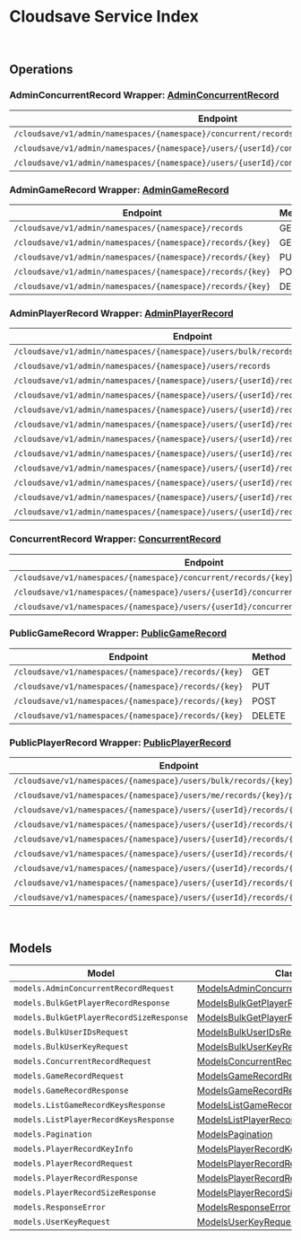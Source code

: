 # Cloudsave Service Index

&nbsp;  

## Operations

### AdminConcurrentRecord Wrapper:  [AdminConcurrentRecord](../src/main/java/net/accelbyte/sdk/api/cloudsave/wrappers/AdminConcurrentRecord.java)
| Endpoint | Method | ID | Class | Example |
|---|---|---|---|---|
| `/cloudsave/v1/admin/namespaces/{namespace}/concurrent/records/{key}` | PUT | AdminPutGameRecordConcurrentHandlerV1 | [AdminPutGameRecordConcurrentHandlerV1](../src/main/java/net/accelbyte/sdk/api/cloudsave/operations/admin_concurrent_record/AdminPutGameRecordConcurrentHandlerV1.java) | [AdminPutGameRecordConcurrentHandlerV1](../samples/cli/src/main/java/net/accelbyte/sdk/cli/api/cloudsave/admin_concurrent_record/AdminPutGameRecordConcurrentHandlerV1.java) |
| `/cloudsave/v1/admin/namespaces/{namespace}/users/{userId}/concurrent/records/{key}` | PUT | AdminPutPlayerRecordConcurrentHandlerV1 | [AdminPutPlayerRecordConcurrentHandlerV1](../src/main/java/net/accelbyte/sdk/api/cloudsave/operations/admin_concurrent_record/AdminPutPlayerRecordConcurrentHandlerV1.java) | [AdminPutPlayerRecordConcurrentHandlerV1](../samples/cli/src/main/java/net/accelbyte/sdk/cli/api/cloudsave/admin_concurrent_record/AdminPutPlayerRecordConcurrentHandlerV1.java) |
| `/cloudsave/v1/admin/namespaces/{namespace}/users/{userId}/concurrent/records/{key}/public` | PUT | AdminPutPlayerPublicRecordConcurrentHandlerV1 | [AdminPutPlayerPublicRecordConcurrentHandlerV1](../src/main/java/net/accelbyte/sdk/api/cloudsave/operations/admin_concurrent_record/AdminPutPlayerPublicRecordConcurrentHandlerV1.java) | [AdminPutPlayerPublicRecordConcurrentHandlerV1](../samples/cli/src/main/java/net/accelbyte/sdk/cli/api/cloudsave/admin_concurrent_record/AdminPutPlayerPublicRecordConcurrentHandlerV1.java) |

### AdminGameRecord Wrapper:  [AdminGameRecord](../src/main/java/net/accelbyte/sdk/api/cloudsave/wrappers/AdminGameRecord.java)
| Endpoint | Method | ID | Class | Example |
|---|---|---|---|---|
| `/cloudsave/v1/admin/namespaces/{namespace}/records` | GET | ListGameRecordsHandlerV1 | [ListGameRecordsHandlerV1](../src/main/java/net/accelbyte/sdk/api/cloudsave/operations/admin_game_record/ListGameRecordsHandlerV1.java) | [ListGameRecordsHandlerV1](../samples/cli/src/main/java/net/accelbyte/sdk/cli/api/cloudsave/admin_game_record/ListGameRecordsHandlerV1.java) |
| `/cloudsave/v1/admin/namespaces/{namespace}/records/{key}` | GET | AdminGetGameRecordHandlerV1 | [AdminGetGameRecordHandlerV1](../src/main/java/net/accelbyte/sdk/api/cloudsave/operations/admin_game_record/AdminGetGameRecordHandlerV1.java) | [AdminGetGameRecordHandlerV1](../samples/cli/src/main/java/net/accelbyte/sdk/cli/api/cloudsave/admin_game_record/AdminGetGameRecordHandlerV1.java) |
| `/cloudsave/v1/admin/namespaces/{namespace}/records/{key}` | PUT | AdminPutGameRecordHandlerV1 | [AdminPutGameRecordHandlerV1](../src/main/java/net/accelbyte/sdk/api/cloudsave/operations/admin_game_record/AdminPutGameRecordHandlerV1.java) | [AdminPutGameRecordHandlerV1](../samples/cli/src/main/java/net/accelbyte/sdk/cli/api/cloudsave/admin_game_record/AdminPutGameRecordHandlerV1.java) |
| `/cloudsave/v1/admin/namespaces/{namespace}/records/{key}` | POST | AdminPostGameRecordHandlerV1 | [AdminPostGameRecordHandlerV1](../src/main/java/net/accelbyte/sdk/api/cloudsave/operations/admin_game_record/AdminPostGameRecordHandlerV1.java) | [AdminPostGameRecordHandlerV1](../samples/cli/src/main/java/net/accelbyte/sdk/cli/api/cloudsave/admin_game_record/AdminPostGameRecordHandlerV1.java) |
| `/cloudsave/v1/admin/namespaces/{namespace}/records/{key}` | DELETE | AdminDeleteGameRecordHandlerV1 | [AdminDeleteGameRecordHandlerV1](../src/main/java/net/accelbyte/sdk/api/cloudsave/operations/admin_game_record/AdminDeleteGameRecordHandlerV1.java) | [AdminDeleteGameRecordHandlerV1](../samples/cli/src/main/java/net/accelbyte/sdk/cli/api/cloudsave/admin_game_record/AdminDeleteGameRecordHandlerV1.java) |

### AdminPlayerRecord Wrapper:  [AdminPlayerRecord](../src/main/java/net/accelbyte/sdk/api/cloudsave/wrappers/AdminPlayerRecord.java)
| Endpoint | Method | ID | Class | Example |
|---|---|---|---|---|
| `/cloudsave/v1/admin/namespaces/{namespace}/users/bulk/records/size` | POST | BulkGetPlayerRecordSizeHandlerV1 | [BulkGetPlayerRecordSizeHandlerV1](../src/main/java/net/accelbyte/sdk/api/cloudsave/operations/admin_player_record/BulkGetPlayerRecordSizeHandlerV1.java) | [BulkGetPlayerRecordSizeHandlerV1](../samples/cli/src/main/java/net/accelbyte/sdk/cli/api/cloudsave/admin_player_record/BulkGetPlayerRecordSizeHandlerV1.java) |
| `/cloudsave/v1/admin/namespaces/{namespace}/users/records` | GET | ListPlayerRecordHandlerV1 | [ListPlayerRecordHandlerV1](../src/main/java/net/accelbyte/sdk/api/cloudsave/operations/admin_player_record/ListPlayerRecordHandlerV1.java) | [ListPlayerRecordHandlerV1](../samples/cli/src/main/java/net/accelbyte/sdk/cli/api/cloudsave/admin_player_record/ListPlayerRecordHandlerV1.java) |
| `/cloudsave/v1/admin/namespaces/{namespace}/users/{userId}/records` | GET | AdminRetrievePlayerRecords | [AdminRetrievePlayerRecords](../src/main/java/net/accelbyte/sdk/api/cloudsave/operations/admin_player_record/AdminRetrievePlayerRecords.java) | [AdminRetrievePlayerRecords](../samples/cli/src/main/java/net/accelbyte/sdk/cli/api/cloudsave/admin_player_record/AdminRetrievePlayerRecords.java) |
| `/cloudsave/v1/admin/namespaces/{namespace}/users/{userId}/records/{key}` | GET | AdminGetPlayerRecordHandlerV1 | [AdminGetPlayerRecordHandlerV1](../src/main/java/net/accelbyte/sdk/api/cloudsave/operations/admin_player_record/AdminGetPlayerRecordHandlerV1.java) | [AdminGetPlayerRecordHandlerV1](../samples/cli/src/main/java/net/accelbyte/sdk/cli/api/cloudsave/admin_player_record/AdminGetPlayerRecordHandlerV1.java) |
| `/cloudsave/v1/admin/namespaces/{namespace}/users/{userId}/records/{key}` | PUT | AdminPutPlayerRecordHandlerV1 | [AdminPutPlayerRecordHandlerV1](../src/main/java/net/accelbyte/sdk/api/cloudsave/operations/admin_player_record/AdminPutPlayerRecordHandlerV1.java) | [AdminPutPlayerRecordHandlerV1](../samples/cli/src/main/java/net/accelbyte/sdk/cli/api/cloudsave/admin_player_record/AdminPutPlayerRecordHandlerV1.java) |
| `/cloudsave/v1/admin/namespaces/{namespace}/users/{userId}/records/{key}` | POST | AdminPostPlayerRecordHandlerV1 | [AdminPostPlayerRecordHandlerV1](../src/main/java/net/accelbyte/sdk/api/cloudsave/operations/admin_player_record/AdminPostPlayerRecordHandlerV1.java) | [AdminPostPlayerRecordHandlerV1](../samples/cli/src/main/java/net/accelbyte/sdk/cli/api/cloudsave/admin_player_record/AdminPostPlayerRecordHandlerV1.java) |
| `/cloudsave/v1/admin/namespaces/{namespace}/users/{userId}/records/{key}` | DELETE | AdminDeletePlayerRecordHandlerV1 | [AdminDeletePlayerRecordHandlerV1](../src/main/java/net/accelbyte/sdk/api/cloudsave/operations/admin_player_record/AdminDeletePlayerRecordHandlerV1.java) | [AdminDeletePlayerRecordHandlerV1](../samples/cli/src/main/java/net/accelbyte/sdk/cli/api/cloudsave/admin_player_record/AdminDeletePlayerRecordHandlerV1.java) |
| `/cloudsave/v1/admin/namespaces/{namespace}/users/{userId}/records/{key}/public` | GET | AdminGetPlayerPublicRecordHandlerV1 | [AdminGetPlayerPublicRecordHandlerV1](../src/main/java/net/accelbyte/sdk/api/cloudsave/operations/admin_player_record/AdminGetPlayerPublicRecordHandlerV1.java) | [AdminGetPlayerPublicRecordHandlerV1](../samples/cli/src/main/java/net/accelbyte/sdk/cli/api/cloudsave/admin_player_record/AdminGetPlayerPublicRecordHandlerV1.java) |
| `/cloudsave/v1/admin/namespaces/{namespace}/users/{userId}/records/{key}/public` | PUT | AdminPutPlayerPublicRecordHandlerV1 | [AdminPutPlayerPublicRecordHandlerV1](../src/main/java/net/accelbyte/sdk/api/cloudsave/operations/admin_player_record/AdminPutPlayerPublicRecordHandlerV1.java) | [AdminPutPlayerPublicRecordHandlerV1](../samples/cli/src/main/java/net/accelbyte/sdk/cli/api/cloudsave/admin_player_record/AdminPutPlayerPublicRecordHandlerV1.java) |
| `/cloudsave/v1/admin/namespaces/{namespace}/users/{userId}/records/{key}/public` | POST | AdminPostPlayerPublicRecordHandlerV1 | [AdminPostPlayerPublicRecordHandlerV1](../src/main/java/net/accelbyte/sdk/api/cloudsave/operations/admin_player_record/AdminPostPlayerPublicRecordHandlerV1.java) | [AdminPostPlayerPublicRecordHandlerV1](../samples/cli/src/main/java/net/accelbyte/sdk/cli/api/cloudsave/admin_player_record/AdminPostPlayerPublicRecordHandlerV1.java) |
| `/cloudsave/v1/admin/namespaces/{namespace}/users/{userId}/records/{key}/public` | DELETE | AdminDeletePlayerPublicRecordHandlerV1 | [AdminDeletePlayerPublicRecordHandlerV1](../src/main/java/net/accelbyte/sdk/api/cloudsave/operations/admin_player_record/AdminDeletePlayerPublicRecordHandlerV1.java) | [AdminDeletePlayerPublicRecordHandlerV1](../samples/cli/src/main/java/net/accelbyte/sdk/cli/api/cloudsave/admin_player_record/AdminDeletePlayerPublicRecordHandlerV1.java) |
| `/cloudsave/v1/admin/namespaces/{namespace}/users/{userId}/records/{key}/size` | GET | AdminGetPlayerRecordSizeHandlerV1 | [AdminGetPlayerRecordSizeHandlerV1](../src/main/java/net/accelbyte/sdk/api/cloudsave/operations/admin_player_record/AdminGetPlayerRecordSizeHandlerV1.java) | [AdminGetPlayerRecordSizeHandlerV1](../samples/cli/src/main/java/net/accelbyte/sdk/cli/api/cloudsave/admin_player_record/AdminGetPlayerRecordSizeHandlerV1.java) |

### ConcurrentRecord Wrapper:  [ConcurrentRecord](../src/main/java/net/accelbyte/sdk/api/cloudsave/wrappers/ConcurrentRecord.java)
| Endpoint | Method | ID | Class | Example |
|---|---|---|---|---|
| `/cloudsave/v1/namespaces/{namespace}/concurrent/records/{key}` | PUT | PutGameRecordConcurrentHandlerV1 | [PutGameRecordConcurrentHandlerV1](../src/main/java/net/accelbyte/sdk/api/cloudsave/operations/concurrent_record/PutGameRecordConcurrentHandlerV1.java) | [PutGameRecordConcurrentHandlerV1](../samples/cli/src/main/java/net/accelbyte/sdk/cli/api/cloudsave/concurrent_record/PutGameRecordConcurrentHandlerV1.java) |
| `/cloudsave/v1/namespaces/{namespace}/users/{userId}/concurrent/records/{key}` | PUT | PutPlayerRecordConcurrentHandlerV1 | [PutPlayerRecordConcurrentHandlerV1](../src/main/java/net/accelbyte/sdk/api/cloudsave/operations/concurrent_record/PutPlayerRecordConcurrentHandlerV1.java) | [PutPlayerRecordConcurrentHandlerV1](../samples/cli/src/main/java/net/accelbyte/sdk/cli/api/cloudsave/concurrent_record/PutPlayerRecordConcurrentHandlerV1.java) |
| `/cloudsave/v1/namespaces/{namespace}/users/{userId}/concurrent/records/{key}/public` | PUT | PutPlayerPublicRecordConcurrentHandlerV1 | [PutPlayerPublicRecordConcurrentHandlerV1](../src/main/java/net/accelbyte/sdk/api/cloudsave/operations/concurrent_record/PutPlayerPublicRecordConcurrentHandlerV1.java) | [PutPlayerPublicRecordConcurrentHandlerV1](../samples/cli/src/main/java/net/accelbyte/sdk/cli/api/cloudsave/concurrent_record/PutPlayerPublicRecordConcurrentHandlerV1.java) |

### PublicGameRecord Wrapper:  [PublicGameRecord](../src/main/java/net/accelbyte/sdk/api/cloudsave/wrappers/PublicGameRecord.java)
| Endpoint | Method | ID | Class | Example |
|---|---|---|---|---|
| `/cloudsave/v1/namespaces/{namespace}/records/{key}` | GET | GetGameRecordHandlerV1 | [GetGameRecordHandlerV1](../src/main/java/net/accelbyte/sdk/api/cloudsave/operations/public_game_record/GetGameRecordHandlerV1.java) | [GetGameRecordHandlerV1](../samples/cli/src/main/java/net/accelbyte/sdk/cli/api/cloudsave/public_game_record/GetGameRecordHandlerV1.java) |
| `/cloudsave/v1/namespaces/{namespace}/records/{key}` | PUT | PutGameRecordHandlerV1 | [PutGameRecordHandlerV1](../src/main/java/net/accelbyte/sdk/api/cloudsave/operations/public_game_record/PutGameRecordHandlerV1.java) | [PutGameRecordHandlerV1](../samples/cli/src/main/java/net/accelbyte/sdk/cli/api/cloudsave/public_game_record/PutGameRecordHandlerV1.java) |
| `/cloudsave/v1/namespaces/{namespace}/records/{key}` | POST | PostGameRecordHandlerV1 | [PostGameRecordHandlerV1](../src/main/java/net/accelbyte/sdk/api/cloudsave/operations/public_game_record/PostGameRecordHandlerV1.java) | [PostGameRecordHandlerV1](../samples/cli/src/main/java/net/accelbyte/sdk/cli/api/cloudsave/public_game_record/PostGameRecordHandlerV1.java) |
| `/cloudsave/v1/namespaces/{namespace}/records/{key}` | DELETE | DeleteGameRecordHandlerV1 | [DeleteGameRecordHandlerV1](../src/main/java/net/accelbyte/sdk/api/cloudsave/operations/public_game_record/DeleteGameRecordHandlerV1.java) | [DeleteGameRecordHandlerV1](../samples/cli/src/main/java/net/accelbyte/sdk/cli/api/cloudsave/public_game_record/DeleteGameRecordHandlerV1.java) |

### PublicPlayerRecord Wrapper:  [PublicPlayerRecord](../src/main/java/net/accelbyte/sdk/api/cloudsave/wrappers/PublicPlayerRecord.java)
| Endpoint | Method | ID | Class | Example |
|---|---|---|---|---|
| `/cloudsave/v1/namespaces/{namespace}/users/bulk/records/{key}/public` | POST | BulkGetPlayerPublicRecordHandlerV1 | [BulkGetPlayerPublicRecordHandlerV1](../src/main/java/net/accelbyte/sdk/api/cloudsave/operations/public_player_record/BulkGetPlayerPublicRecordHandlerV1.java) | [BulkGetPlayerPublicRecordHandlerV1](../samples/cli/src/main/java/net/accelbyte/sdk/cli/api/cloudsave/public_player_record/BulkGetPlayerPublicRecordHandlerV1.java) |
| `/cloudsave/v1/namespaces/{namespace}/users/me/records/{key}/public` | DELETE | PublicDeletePlayerPublicRecordHandlerV1 | [PublicDeletePlayerPublicRecordHandlerV1](../src/main/java/net/accelbyte/sdk/api/cloudsave/operations/public_player_record/PublicDeletePlayerPublicRecordHandlerV1.java) | [PublicDeletePlayerPublicRecordHandlerV1](../samples/cli/src/main/java/net/accelbyte/sdk/cli/api/cloudsave/public_player_record/PublicDeletePlayerPublicRecordHandlerV1.java) |
| `/cloudsave/v1/namespaces/{namespace}/users/{userId}/records/{key}` | GET | GetPlayerRecordHandlerV1 | [GetPlayerRecordHandlerV1](../src/main/java/net/accelbyte/sdk/api/cloudsave/operations/public_player_record/GetPlayerRecordHandlerV1.java) | [GetPlayerRecordHandlerV1](../samples/cli/src/main/java/net/accelbyte/sdk/cli/api/cloudsave/public_player_record/GetPlayerRecordHandlerV1.java) |
| `/cloudsave/v1/namespaces/{namespace}/users/{userId}/records/{key}` | PUT | PutPlayerRecordHandlerV1 | [PutPlayerRecordHandlerV1](../src/main/java/net/accelbyte/sdk/api/cloudsave/operations/public_player_record/PutPlayerRecordHandlerV1.java) | [PutPlayerRecordHandlerV1](../samples/cli/src/main/java/net/accelbyte/sdk/cli/api/cloudsave/public_player_record/PutPlayerRecordHandlerV1.java) |
| `/cloudsave/v1/namespaces/{namespace}/users/{userId}/records/{key}` | POST | PostPlayerRecordHandlerV1 | [PostPlayerRecordHandlerV1](../src/main/java/net/accelbyte/sdk/api/cloudsave/operations/public_player_record/PostPlayerRecordHandlerV1.java) | [PostPlayerRecordHandlerV1](../samples/cli/src/main/java/net/accelbyte/sdk/cli/api/cloudsave/public_player_record/PostPlayerRecordHandlerV1.java) |
| `/cloudsave/v1/namespaces/{namespace}/users/{userId}/records/{key}` | DELETE | DeletePlayerRecordHandlerV1 | [DeletePlayerRecordHandlerV1](../src/main/java/net/accelbyte/sdk/api/cloudsave/operations/public_player_record/DeletePlayerRecordHandlerV1.java) | [DeletePlayerRecordHandlerV1](../samples/cli/src/main/java/net/accelbyte/sdk/cli/api/cloudsave/public_player_record/DeletePlayerRecordHandlerV1.java) |
| `/cloudsave/v1/namespaces/{namespace}/users/{userId}/records/{key}/public` | GET | GetPlayerPublicRecordHandlerV1 | [GetPlayerPublicRecordHandlerV1](../src/main/java/net/accelbyte/sdk/api/cloudsave/operations/public_player_record/GetPlayerPublicRecordHandlerV1.java) | [GetPlayerPublicRecordHandlerV1](../samples/cli/src/main/java/net/accelbyte/sdk/cli/api/cloudsave/public_player_record/GetPlayerPublicRecordHandlerV1.java) |
| `/cloudsave/v1/namespaces/{namespace}/users/{userId}/records/{key}/public` | PUT | PutPlayerPublicRecordHandlerV1 | [PutPlayerPublicRecordHandlerV1](../src/main/java/net/accelbyte/sdk/api/cloudsave/operations/public_player_record/PutPlayerPublicRecordHandlerV1.java) | [PutPlayerPublicRecordHandlerV1](../samples/cli/src/main/java/net/accelbyte/sdk/cli/api/cloudsave/public_player_record/PutPlayerPublicRecordHandlerV1.java) |
| `/cloudsave/v1/namespaces/{namespace}/users/{userId}/records/{key}/public` | POST | PostPlayerPublicRecordHandlerV1 | [PostPlayerPublicRecordHandlerV1](../src/main/java/net/accelbyte/sdk/api/cloudsave/operations/public_player_record/PostPlayerPublicRecordHandlerV1.java) | [PostPlayerPublicRecordHandlerV1](../samples/cli/src/main/java/net/accelbyte/sdk/cli/api/cloudsave/public_player_record/PostPlayerPublicRecordHandlerV1.java) |


&nbsp;  

## Models

| Model | Class |
|---|---|
| `models.AdminConcurrentRecordRequest` | [ModelsAdminConcurrentRecordRequest](../src/main/java/net/accelbyte/sdk/api/cloudsave/models/ModelsAdminConcurrentRecordRequest.java) |
| `models.BulkGetPlayerRecordResponse` | [ModelsBulkGetPlayerRecordResponse](../src/main/java/net/accelbyte/sdk/api/cloudsave/models/ModelsBulkGetPlayerRecordResponse.java) |
| `models.BulkGetPlayerRecordSizeResponse` | [ModelsBulkGetPlayerRecordSizeResponse](../src/main/java/net/accelbyte/sdk/api/cloudsave/models/ModelsBulkGetPlayerRecordSizeResponse.java) |
| `models.BulkUserIDsRequest` | [ModelsBulkUserIDsRequest](../src/main/java/net/accelbyte/sdk/api/cloudsave/models/ModelsBulkUserIDsRequest.java) |
| `models.BulkUserKeyRequest` | [ModelsBulkUserKeyRequest](../src/main/java/net/accelbyte/sdk/api/cloudsave/models/ModelsBulkUserKeyRequest.java) |
| `models.ConcurrentRecordRequest` | [ModelsConcurrentRecordRequest](../src/main/java/net/accelbyte/sdk/api/cloudsave/models/ModelsConcurrentRecordRequest.java) |
| `models.GameRecordRequest` | [ModelsGameRecordRequest](../src/main/java/net/accelbyte/sdk/api/cloudsave/models/ModelsGameRecordRequest.java) |
| `models.GameRecordResponse` | [ModelsGameRecordResponse](../src/main/java/net/accelbyte/sdk/api/cloudsave/models/ModelsGameRecordResponse.java) |
| `models.ListGameRecordKeysResponse` | [ModelsListGameRecordKeysResponse](../src/main/java/net/accelbyte/sdk/api/cloudsave/models/ModelsListGameRecordKeysResponse.java) |
| `models.ListPlayerRecordKeysResponse` | [ModelsListPlayerRecordKeysResponse](../src/main/java/net/accelbyte/sdk/api/cloudsave/models/ModelsListPlayerRecordKeysResponse.java) |
| `models.Pagination` | [ModelsPagination](../src/main/java/net/accelbyte/sdk/api/cloudsave/models/ModelsPagination.java) |
| `models.PlayerRecordKeyInfo` | [ModelsPlayerRecordKeyInfo](../src/main/java/net/accelbyte/sdk/api/cloudsave/models/ModelsPlayerRecordKeyInfo.java) |
| `models.PlayerRecordRequest` | [ModelsPlayerRecordRequest](../src/main/java/net/accelbyte/sdk/api/cloudsave/models/ModelsPlayerRecordRequest.java) |
| `models.PlayerRecordResponse` | [ModelsPlayerRecordResponse](../src/main/java/net/accelbyte/sdk/api/cloudsave/models/ModelsPlayerRecordResponse.java) |
| `models.PlayerRecordSizeResponse` | [ModelsPlayerRecordSizeResponse](../src/main/java/net/accelbyte/sdk/api/cloudsave/models/ModelsPlayerRecordSizeResponse.java) |
| `models.ResponseError` | [ModelsResponseError](../src/main/java/net/accelbyte/sdk/api/cloudsave/models/ModelsResponseError.java) |
| `models.UserKeyRequest` | [ModelsUserKeyRequest](../src/main/java/net/accelbyte/sdk/api/cloudsave/models/ModelsUserKeyRequest.java) |

